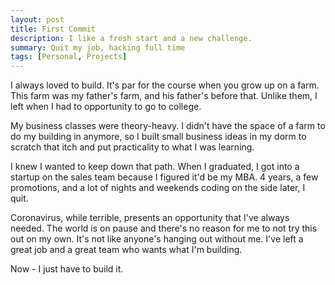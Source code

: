 ```yaml
---
layout: post
title: First Commit
description: I like a fresh start and a new challenge.
summary: Quit my job, hacking full time
tags: [Personal, Projects]
---
```


I always loved to build. It's par for the course when you grow up on a farm. This farm was my father's farm, and his father's before that. Unlike them, I left when I had to opportunity to go to college.

My business classes were theory-heavy. I didn't have the space of a farm to do my building in anymore, so I built small business ideas in my dorm to scratch that itch and put practicality to what I was learning.

I knew I wanted to keep down that path. When I graduated, I got into a startup on the sales team because I figured it'd be my MBA. 4 years, a few promotions, and a lot of nights and weekends coding on the side later, I quit.

Coronavirus, while terrible, presents an opportunity that I've always needed. The world is on pause and there's no reason for me to not try this out on my own. It's not like anyone's hanging out without me. I've left a great job and a great team who wants what I'm building.

Now - I just have to build it.
